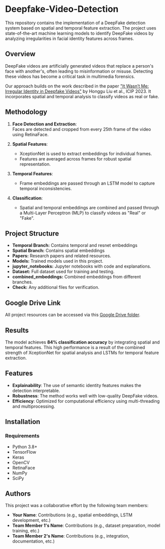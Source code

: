# Deepfake-Video-Detection

This repository contains the implementation of a DeepFake detection system based on spatial and temporal feature extraction. The project uses state-of-the-art machine learning models to identify DeepFake videos by analyzing irregularities in facial identity features across frames.

## Overview

DeepFake videos are artificially generated videos that replace a person's face with another's, often leading to misinformation or misuse. Detecting these videos has become a critical task in multimedia forensics.

Our approach builds on the work described in the paper ["It Wasn’t Me: Irregular Identity in Deepfake Videos"](https://github.com/HongguLiu/Identity-Inconsistency-DeepFake-Detection) by Honggu Liu et al., ICIP 2023. It incorporates spatial and temporal analysis to classify videos as real or fake.

## Methodology

1. **Face Detection and Extraction**:  
   Faces are detected and cropped from every 25th frame of the video using RetinaFace.

2. **Spatial Features**:  
   - XceptionNet is used to extract embeddings for individual frames.  
   - Features are averaged across frames for robust spatial representation.

3. **Temporal Features**:  
   - Frame embeddings are passed through an LSTM model to capture temporal inconsistencies.  

4. **Classification**:  
   - Spatial and temporal embeddings are combined and passed through a Multi-Layer Perceptron (MLP) to classify videos as "Real" or "Fake".

## Project Structure
- **Temporal Branch:** Contains temporal and resnet embeddings
- **Spatial Branch:** Contains spatial embeddings
- **Papers:** Research papers and related resources.
- **Models:** Trained models used in this project.
- **jupyter_notebooks:** Jupyter notebooks with code and explanations.
- **Dataset:** Full dataset used for training and testing.
- **combined_embeddings:** Combined embeddings from different branches.
- **Check:** Any additional files for verification.

## Google Drive Link
All project resources can be accessed via this [Google Drive folder](https://drive.google.com/drive/folders/1lEL5rbFGgqa0Y9EvAMMIV1cj5huHG3bI?usp=sharing).

## Results

The model achieves **84% classification accuracy** by integrating spatial and temporal features. This high performance is a result of the combined strength of XceptionNet for spatial analysis and LSTMs for temporal feature extraction.

## Features

- **Explainability**: The use of semantic identity features makes the detection interpretable.  
- **Robustness**: The method works well with low-quality DeepFake videos.  
- **Efficiency**: Optimized for computational efficiency using multi-threading and multiprocessing.

## Installation

### Requirements
- Python 3.8+
- TensorFlow
- Keras
- OpenCV
- RetinaFace
- NumPy
- SciPy

## Authors
This project was a collaborative effort by the following team members:
- **Your Name**: Contributions (e.g., spatial embeddings, LSTM development, etc.)
- **Team Member 1's Name**: Contributions (e.g., dataset preparation, model training, etc.)
- **Team Member 2's Name**: Contributions (e.g., integration, documentation, etc.)

